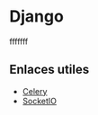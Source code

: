 # Django
fffffff
## Enlaces utiles
- [Celery](https://docs.celeryproject.org/en/latest/django/first-steps-with-django.html)
- [SocketIO](https://www.botreetechnologies.com/blog/django-websocket-with-socketio)